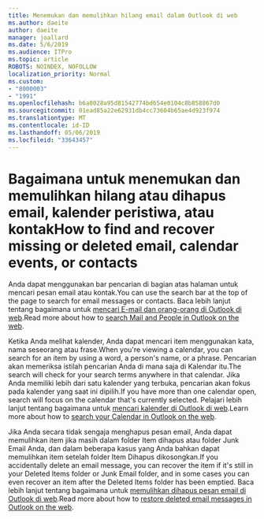 ```yaml
---
title: Menemukan dan memulihkan hilang email dalam Outlook di web
ms.author: daeite
author: daeite
manager: joallard
ms.date: 5/6/2019
ms.audience: ITPro
ms.topic: article
ROBOTS: NOINDEX, NOFOLLOW
localization_priority: Normal
ms.custom:
- "8000003"
- "1991"
ms.openlocfilehash: b6a8028a95d81542774bd654e0104c8b858867d0
ms.sourcegitcommit: 01ead85a22e62931db4cc73604b65ae4d923f974
ms.translationtype: MT
ms.contentlocale: id-ID
ms.lasthandoff: 05/06/2019
ms.locfileid: "33643457"
---
```

# <a name="how-to-find-and-recover-missing-or-deleted-email-calendar-events-or-contacts"></a><span data-ttu-id="bd812-102">Bagaimana untuk menemukan dan memulihkan hilang atau dihapus email, kalender peristiwa, atau kontak</span><span class="sxs-lookup"><span data-stu-id="bd812-102">How to find and recover missing or deleted email, calendar events, or contacts</span></span>

<span data-ttu-id="bd812-103">Anda dapat menggunakan bar pencarian di bagian atas halaman untuk mencari pesan email atau kontak.</span><span class="sxs-lookup"><span data-stu-id="bd812-103">You can use the search bar at the top of the page to search for email messages or contacts.</span></span> <span data-ttu-id="bd812-104">Baca lebih lanjut tentang bagaimana untuk [mencari E-mail dan orang-orang di Outlook di web](https://support.office.com/article/b27e5eb7-3255-4c61-bf16-1c6a16bc2e6b).</span><span class="sxs-lookup"><span data-stu-id="bd812-104">Read more about how to [search Mail and People in Outlook on the web](https://support.office.com/article/b27e5eb7-3255-4c61-bf16-1c6a16bc2e6b).</span></span>

<span data-ttu-id="bd812-105">Ketika Anda melihat kalender, Anda dapat mencari item menggunakan kata, nama seseorang atau frase.</span><span class="sxs-lookup"><span data-stu-id="bd812-105">When you're viewing a calendar, you can search for an item by using a word, a person's name, or a phrase.</span></span> <span data-ttu-id="bd812-106">Pencarian akan memeriksa istilah pencarian Anda di mana saja di Kalendar itu.</span><span class="sxs-lookup"><span data-stu-id="bd812-106">The search will check for your search terms anywhere in that calendar.</span></span> <span data-ttu-id="bd812-107">Jika Anda memiliki lebih dari satu kalender yang terbuka, pencarian akan fokus pada kalender yang saat ini dipilih.</span><span class="sxs-lookup"><span data-stu-id="bd812-107">If you have more than one calendar open, search will focus on the calendar that's currently selected.</span></span> <span data-ttu-id="bd812-108">Pelajari lebih lanjut tentang bagaimana untuk [mencari kalender di Outlook di web](https://support.office.com/article/d587aaec-fb2c-4f6f-aee1-0df1fc591477).</span><span class="sxs-lookup"><span data-stu-id="bd812-108">Learn more about how to [search your Calendar in Outlook on the web](https://support.office.com/article/d587aaec-fb2c-4f6f-aee1-0df1fc591477).</span></span>

<span data-ttu-id="bd812-109">Jika Anda secara tidak sengaja menghapus pesan email, Anda dapat memulihkan item jika masih dalam folder Item dihapus atau folder Junk Email Anda, dan dalam beberapa kasus yang Anda bahkan dapat memulihkan item setelah folder Item Dihapus dikosongkan.</span><span class="sxs-lookup"><span data-stu-id="bd812-109">If you accidentally delete an email message, you can recover the item if it's still in your Deleted Items folder or Junk Email folder, and in some cases you can even recover an item after the Deleted Items folder has been emptied.</span></span> <span data-ttu-id="bd812-110">Baca lebih lanjut tentang bagaimana untuk [memulihkan dihapus pesan email di Outlook di web](https://support.office.com/article/a8ca78ac-4721-4066-95dd-571842e9fb11).</span><span class="sxs-lookup"><span data-stu-id="bd812-110">Read more about how to [restore deleted email messages in Outlook on the web](https://support.office.com/article/a8ca78ac-4721-4066-95dd-571842e9fb11).</span></span>